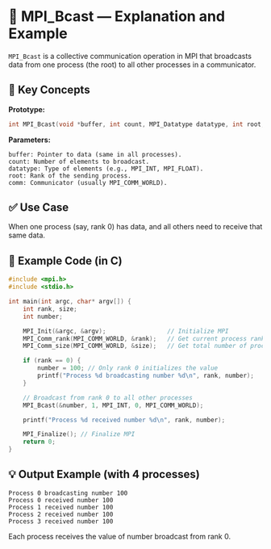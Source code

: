# 📘 MPI_Bcast — Explanation and Example
```MPI_Bcast``` is a collective communication operation in MPI that broadcasts data from one process (the root) to all other processes in a communicator.


## 🧠 Key Concepts
__Prototype:__

```c
int MPI_Bcast(void *buffer, int count, MPI_Datatype datatype, int root, MPI_Comm comm);

``` 

__Parameters:__

    buffer: Pointer to data (same in all processes).
    count: Number of elements to broadcast.
    datatype: Type of elements (e.g., MPI_INT, MPI_FLOAT).
    root: Rank of the sending process.
    comm: Communicator (usually MPI_COMM_WORLD).

## ✅ Use Case

When one process (say, rank 0) has data, and all others need to receive that same data.

## 🧪 Example Code (in C)

```c
#include <mpi.h>
#include <stdio.h>

int main(int argc, char* argv[]) {
    int rank, size;
    int number;

    MPI_Init(&argc, &argv);                 // Initialize MPI
    MPI_Comm_rank(MPI_COMM_WORLD, &rank);   // Get current process rank
    MPI_Comm_size(MPI_COMM_WORLD, &size);   // Get total number of processes

    if (rank == 0) {
        number = 100; // Only rank 0 initializes the value
        printf("Process %d broadcasting number %d\n", rank, number);
    }

    // Broadcast from rank 0 to all other processes
    MPI_Bcast(&number, 1, MPI_INT, 0, MPI_COMM_WORLD);

    printf("Process %d received number %d\n", rank, number);

    MPI_Finalize(); // Finalize MPI
    return 0;
}
```

## 💡 Output Example (with 4 processes)

```arduino
Process 0 broadcasting number 100
Process 0 received number 100
Process 1 received number 100
Process 2 received number 100
Process 3 received number 100
```
Each process receives the value of number broadcast from rank 0.

